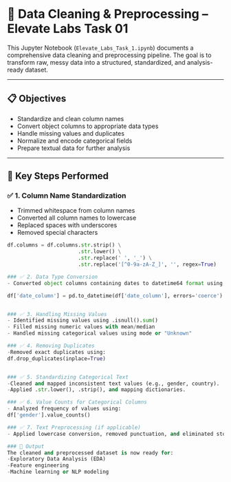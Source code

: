 # 🧹 Data Cleaning & Preprocessing – Elevate Labs Task 01

This Jupyter Notebook (`Elevate_Labs_Task_1.ipynb`) documents a comprehensive data cleaning and preprocessing pipeline. The goal is to transform raw, messy data into a structured, standardized, and analysis-ready dataset.

---

## 📋 Objectives

- Standardize and clean column names
- Convert object columns to appropriate data types
- Handle missing values and duplicates
- Normalize and encode categorical fields
- Prepare textual data for further analysis

---

## 🔧 Key Steps Performed

### ✅ 1. Column Name Standardization
- Trimmed whitespace from column names
- Converted all column names to lowercase
- Replaced spaces with underscores
- Removed special characters

```python
df.columns = df.columns.str.strip() \
                       .str.lower() \
                       .str.replace(' ', '_') \
                       .str.replace('[^0-9a-zA-Z_]', '', regex=True)

### ✅ 2. Data Type Conversion
- Converted object columns containing dates to datetime64 format using pd.to_datetime()

df['date_column'] = pd.to_datetime(df['date_column'], errors='coerce')


### ✅ 3. Handling Missing Values
- Identified missing values using .isnull().sum()
- Filled missing numeric values with mean/median
- Handled missing categorical values using mode or "Unknown"

### ✅ 4. Removing Duplicates
-Removed exact duplicates using:
df.drop_duplicates(inplace=True)


### ✅ 5. Standardizing Categorical Text
-Cleaned and mapped inconsistent text values (e.g., gender, country).
-Applied .str.lower(), .strip(), and mapping dictionaries.

### ✅ 6. Value Counts for Categorical Columns
- Analyzed frequency of values using:
df['gender'].value_counts()

### ✅ 7. Text Preprocessing (if applicable)
- Applied lowercase conversion, removed punctuation, and eliminated stopwords for text-based columns

### 💾 Output
The cleaned and preprocessed dataset is now ready for:
-Exploratory Data Analysis (EDA)
-Feature engineering
-Machine learning or NLP modeling











